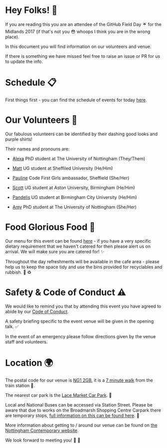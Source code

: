 # Hey Folks! :wave:

If you are reading this you are an attendee of the GitHub Field Day :umbrella: for the Midlands 2017 (if that's not you :flushed: whoops I think you are in the wrong place). 

In this document you will find information on our volunteers and venue. 

If there is something we have missed feel free to raise an issue or PR for us to update the info. 

# Schedule :clipboard:

First things first - you can find the schedule of events for today [here](https://githubfieldday.com/midlands2017/#schedule). 

# Our Volunteers :raised_hands:

Our fabulous volunteers can be identified by their dashing good looks and purple shirts! 

Their names and pronouns are: 

* [Alexa](https://github.com/niceotherwise) PhD student at The University of Nottingham (They/Them)

* [Matt](https://github.com/mattburman) UG student at Sheffiled University (He/Him)

* [Pauline](https://github.com/paulienuh) Code First Girls ambassador, Sheffield (She/Her)

* [Scott](https://github.com/sprusr) UG student at Aston University, Birmingham (He/Him)

* [Pandelis](https://github.com/pandelisz) UG student at Birmingham City University (He/Him)

* [Amy](https://github.com/RedRoxProjects) PhD student at The University of Nottingham (She/Her)

# Food Glorious Food :fork_and_knife:

Our menu for this event can be found [here](https://github.com/RedRoxProjects/GitHubFieldDay-Midlands2017/blob/master/Field%20Day%20Menu.pdf) - if you have a very specific dietary requirement that we haven't catered for then please alert us on arrival. We will make sure you are catered for! :sparkles:

Throughout the day refreshments will be available in the cafe area - please help us to keep the space tidy and use the bins provided for recyclables and rubbish. :do_not_litter: :recycle:

# Safety & Code of Conduct :warning:

We would like to remind you that by attending this event you have agreed to abide by our [Code of Conduct](https://githubfieldday.com/midlands2017/coc/). 

A safety briefing specific to the event venue will be given in the opening talk. :white_check_mark:

In the event of an emergency please follow directions given by the venue staff and volunteers. 

# Location :earth_africa:

The postal code for our venue is [NG1 2GB](https://www.google.co.uk/maps/place/Nottingham+Contemporary/@52.950956,-1.1458663,15z/data=!4m5!3m4!1s0x0:0x7b6f56fd6f8ffad6!8m2!3d52.950956!4d-1.1458663), it is a [7 minute walk](https://www.google.co.uk/maps/dir/Nottingham+Train+Station,+Nottingham/Nottingham+Contemporary,+Weekday+Cross,+Nottingham+NG1+2GB/@52.9492511,-1.1485808,17z/data=!3m1!4b1!4m14!4m13!1m5!1m1!1s0x4879c3d308a8c8c9:0xeee8c9547652e1b2!2m2!1d-1.1467235!2d52.9471334!1m5!1m1!1s0x4879c3d457b8654b:0x7b6f56fd6f8ffad6!2m2!1d-1.1458663!2d52.950956!3e2) from the train station :train:. 

The nearest car park is the [Lace Market Car Park](http://www.nottinghamcity.gov.uk/transport-parking-and-streets/parking-and-permits/city-centre-parking/car-parks/lace-market/). :car:

Local and National Buses can be accessed via Station Street. Please be aware that due to works on the Broadmarsh Shopping Centre Carpark there are temporary stops, [full information on this can be found here](https://www.nottinghamcity.gov.uk/media/456780/transforming-the-broadmarsh-area-web-1compressed.pdf). :bus:

More information about getting to / around our venue can be found on [the Nottingham Contemporary website](http://www.nottinghamcontemporary.org/). 

We look forward to meeting you! :tada: :sparkling_heart:
